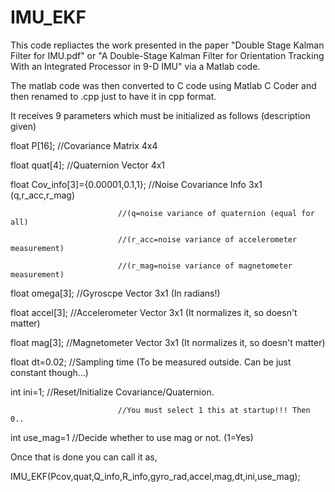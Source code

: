 # IMU_EKF
This code repliactes the work presented in the paper "Double Stage Kalman Filter for IMU.pdf" 
or "A Double-Stage Kalman Filter for Orientation Tracking With an Integrated Processor in 9-D IMU" 
via a Matlab code. 

The matlab code was then converted to C code using Matlab C Coder 
and then renamed to .cpp just to have it in cpp format.

It receives 9 parameters which must be initialized as follows (description given)

float P[16];                //Covariance Matrix 4x4

float quat[4];              //Quaternion Vector 4x1

float Cov_info[3]={0.00001,0.1,1};          //Noise Covariance Info 3x1 (q,r_acc,r_mag) 

                            //(q=noise variance of quaternion (equal for all)
                            
                            //(r_acc=noise variance of accelerometer measurement)
                            
                            //(r_mag=noise variance of magnetometer measurement)
                            
float omega[3];             //Gyroscpe Vector 3x1 (In radians!)

float accel[3];             //Accelerometer Vector 3x1 (It normalizes it, so doesn't matter)

float mag[3];               //Magnetometer Vector 3x1 (It normalizes it, so doesn't matter)

float dt=0.02;              //Sampling time (To be measured outside. Can be just constant though...)

int ini=1;                  //Reset/Initialize Covariance/Quaternion. 

                            //You must select 1 this at startup!!! Then 0..
                            
int use_mag=1               //Decide whether to use mag or not. (1=Yes)

Once that is done you can call it as, 

IMU_EKF(Pcov,quat,Q_info,R_info,gyro_rad,accel,mag,dt,ini,use_mag);
